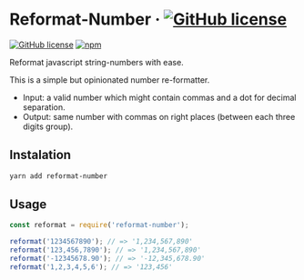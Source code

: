 # Reformat-Number &middot; [![GitHub license](https://img.shields.io/badge/1,234-.56-blue.svg)](https://github.com/carloluis/reformat-number)

[![GitHub license](https://img.shields.io/github/license/carloluis/reformat-number.svg)](https://github.com/carloluis/reformat-number/blob/master/LICENSE)
[![npm](https://img.shields.io/npm/v/reformat-number.svg)](https://www.npmjs.com/package/reformat-number)

Reformat javascript string-numbers with ease.

This is a simple but opinionated number re-formatter.

* Input: a valid number which might contain commas and a dot for decimal separation.
* Output: same number with commas on right places (between each three digits group).

## Instalation

```bash
yarn add reformat-number
```

## Usage

```js
const reformat = require('reformat-number');

reformat('1234567890'); // => '1,234,567,890'
reformat('123,456,7890'); // => '1,234,567,890'
reformat('-12345678.90'); // => '-12,345,678.90'
reformat('1,2,3,4,5,6'); // => '123,456'
```
